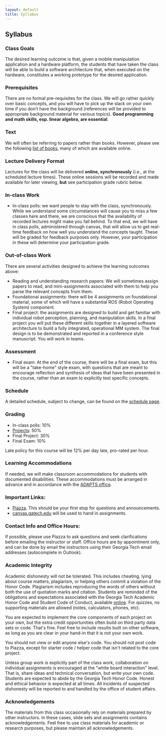 ```yaml
---
layout: default
title: Syllabus
---
```


## Syllabus

### Class Goals
The desired learning outcome is that, given a mobile manipulation application and a hardware platform, the students that have taken the class will be able to build a software architecture that, when executed on the hardware, constitutes a working prototype for the desired application.

### Prerequisites
There are no formal pre-requisites for the class.  We will go rather quickly over basic concepts, and you will have to pick up the slack on your own time if you don’t have the background (references will be provided to appropriate background material for various topics). **Good programming and math skills, esp. linear algebra, are essential**.

### Text
We will often be referring to papers rather than books. However, please see the following [list of books](books.html), many of which are available online.

### Lecture Delivery Format
Lectures for the class will be delivered **online, synchronously** (i.e., at the scheduled lecture times). These online sessions will be recorded and made available for later viewing, **but** see participation grade rubric below.

### In-class Work
* In-class polls: we want people to stay with the class, synchronously. While we understand some circumstances will cause you to miss a few classes here and there, we are conscious that the availability of recorded lectures might make you fall behind. To that end, we will have in class polls, administered through canvas, that will allow us to get real-time feedback on how well you understand the concepts taught. These will be graded for feedback purposes only. However, your participation in these will determine your participation grade.

### Out-of-class Work
There are several activities designed to achieve the learning outcomes above:
* Reading and understanding research papers: We will sometimes assign papers to read, and mini-assignments associated with them to help you parse the relevant concepts from them.
* Foundational assignments: there will be 4 assignments on foundational material, some of which  will have a substantial ROS (Robot Operating System) component.
* Final project: the assignments are designed to build and get familiar with individual robot perception, planning, and manipulation skills. In a final project you will put these different skills together in a layered software architecture to build a fully integrated, operational MM system. The final design is to be demonstrated and reported in a conference style manuscript. You will work in teams.

### Assessment
* Final exam: At the end of the course, there will be a final exam, but this will be a "take-home" style exam, with questions that are meant to encourage reflection and synthesis of ideas that have been presented in the course, rather than an exam to explicitly test specific concepts.

### Schedule
A detailed schedule, subject to change, can be found on the [schedule page](schedule.html).

### Grading
<!-- * Lecture Summaries: 10% -->
* In-class polls: 10%
* [Projects](projects.md): 50%
* Final Project: 30%
* Final Exam: 10%

Late policy for this course will be 12% per day late, pro-rated per hour.

### Learning Accommodations
If needed, we will make classroom accommodations for students with documented disabilities. These accommodations must be arranged in advance and in accordance with the [ADAPTS office](https://www.adapts.gatech.edu).

### Important Links:
* [Piazza](https://piazza.com/class/kjt82d7570m2e7). This should be your first stop for questions and announcements.
* [canvas.gatech.edu](https://canvas.gatech.edu/) will be used to hand in assignments.

### Contact Info and Office Hours:
If possible, please use Piazza to ask questions and seek clarifications before emailing the instructor or staff. Office hours are by appointment only, and can be done by email the instructors using their Georgia Tech email addresses (autocomplete in Outlook).
### Academic Integrity
Academic dishonesty will not be tolerated. This includes cheating, lying about course matters, plagiarism, or helping others commit a violation of the Honor Code. Plagiarism includes reproducing the words of others without both the use of quotation marks and citation. Students are reminded of the obligations and expectations associated with the Georgia Tech Academic Honor Code and Student Code of Conduct, available [online](https://www.honor.gatech.edu). For quizzes, no supporting materials are allowed (notes, calculators, phones, etc).

You are expected to implement the core components of each project on your own, but the extra credit opportunities often build on third party data sets or code. That's fine. Feel free to include results built on other software, as long as you are clear in your hand-in that it is not your own work.

You should not view or edit anyone else's code. You should not post code to Piazza, except for starter code / helper code that isn't related to the core project.

Unless group work is explicitly part of the class work, collaboration on individual assignments is encouraged at the "white board interaction" level. That is, share ideas and technical conversation, but write your own code. Students are expected to abide by the Georgia Tech Honor Code. Honest and ethical behavior is expected at all times. All incidents of suspected dishonesty will be reported to and handled by the office of student affairs.

### Acknowledgements
The materials from this class occasionally rely on materials prepared by other instructors. In these cases, slide sets and assignments contains acknowledgements. Feel free to use class materials for academic or research purposes, but please maintain all acknowledgements.
